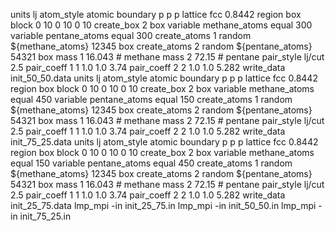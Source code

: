 units lj
atom_style atomic
boundary p p p
lattice fcc 0.8442
region box block 0 10 0 10 0 10
create_box 2 box
variable methane_atoms equal 300
variable pentane_atoms equal 300
create_atoms 1 random ${methane_atoms} 12345 box
create_atoms 2 random ${pentane_atoms} 54321 box
mass 1 16.043  # methane
mass 2 72.15   # pentane
pair_style lj/cut 2.5
pair_coeff 1 1 1.0 1.0 3.74
pair_coeff 2 2 1.0 1.0 5.282
write_data init_50_50.data
units lj
atom_style atomic
boundary p p p
lattice fcc 0.8442
region box block 0 10 0 10 0 10
create_box 2 box
variable methane_atoms equal 450
variable pentane_atoms equal 150
create_atoms 1 random ${methane_atoms} 12345 box
create_atoms 2 random ${pentane_atoms} 54321 box
mass 1 16.043  # methane
mass 2 72.15   # pentane
pair_style lj/cut 2.5
pair_coeff 1 1 1.0 1.0 3.74
pair_coeff 2 2 1.0 1.0 5.282
write_data init_75_25.data
units lj
atom_style atomic
boundary p p p
lattice fcc 0.8442
region box block 0 10 0 10 0 10
create_box 2 box
variable methane_atoms equal 150
variable pentane_atoms equal 450
create_atoms 1 random ${methane_atoms} 12345 box
create_atoms 2 random ${pentane_atoms} 54321 box
mass 1 16.043  # methane
mass 2 72.15   # pentane
pair_style lj/cut 2.5
pair_coeff 1 1 1.0 1.0 3.74
pair_coeff 2 2 1.0 1.0 5.282
write_data init_25_75.data
lmp_mpi -in init_25_75.in
lmp_mpi -in init_50_50.in
lmp_mpi -in init_75_25.in



